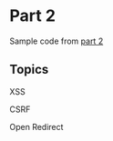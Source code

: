# Part 2

Sample code from [part 2](https://developer.salesforce.com/events/webinars/secure_development2)

## Topics

XSS

CSRF

Open Redirect